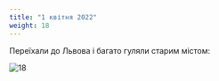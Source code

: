 ```yaml
---
title: "1 квітня 2022"
weight: 18
---
```

Переїхали до Львова і багато гуляли старим містом:

![18](/images/2022-04-01.jpg)